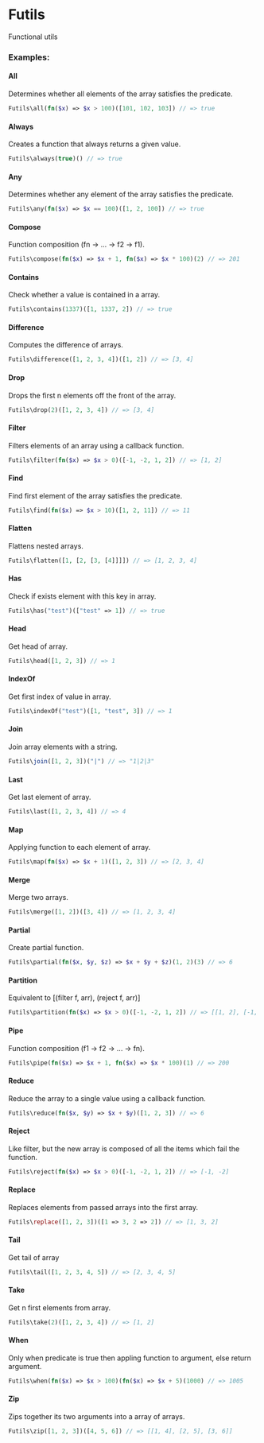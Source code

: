 # Futils
Functional utils

### Examples:

#### All
Determines whether all elements of the array satisfies the predicate.
```php
Futils\all(fn($x) => $x > 100)([101, 102, 103]) // => true
```

#### Always
Creates a function that always returns a given value.
```php
Futils\always(true)() // => true
```

#### Any
Determines whether any element of the array satisfies the predicate.
```php
Futils\any(fn($x) => $x == 100)([1, 2, 100]) // => true
```

#### Compose
Function composition (fn -> ... -> f2 -> f1).
```php
Futils\compose(fn($x) => $x + 1, fn($x) => $x * 100)(2) // => 201
```

#### Contains
Check whether a value is contained in a array.
```php
Futils\contains(1337)([1, 1337, 2]) // => true
```

#### Difference
Computes the difference of arrays.
```php
Futils\difference([1, 2, 3, 4])([1, 2]) // => [3, 4]
```

#### Drop
Drops the first n elements off the front of the array.
```php
Futils\drop(2)([1, 2, 3, 4]) // => [3, 4]
```

#### Filter
Filters elements of an array using a callback function.
```php
Futils\filter(fn($x) => $x > 0)([-1, -2, 1, 2]) // => [1, 2]
```

#### Find
Find first element of the array satisfies the predicate.
```php
Futils\find(fn($x) => $x > 10)([1, 2, 11]) // => 11
```

#### Flatten
Flattens nested arrays.
```php
Futils\flatten([1, [2, [3, [4]]]]) // => [1, 2, 3, 4]
```

#### Has
Check if exists element with this key in array.
```php
Futils\has("test")(["test" => 1]) // => true
```

#### Head
Get head of array.
```php
Futils\head([1, 2, 3]) // => 1
```

#### IndexOf
Get first index of value in array.
```php
Futils\indexOf("test")([1, "test", 3]) // => 1
```

#### Join
Join array elements with a string.
```php
Futils\join([1, 2, 3])("|") // => "1|2|3"
```

#### Last
Get last element of array.
```php
Futils\last([1, 2, 3, 4]) // => 4
```

#### Map
Applying function to each element of array.
```php
Futils\map(fn($x) => $x + 1)([1, 2, 3]) // => [2, 3, 4]
```

#### Merge
Merge two arrays.
```php
Futils\merge([1, 2])([3, 4]) // => [1, 2, 3, 4]
```

#### Partial
Create partial function.
```php
Futils\partial(fn($x, $y, $z) => $x + $y + $z)(1, 2)(3) // => 6
```

#### Partition
Equivalent to [(filter f, arr), (reject f, arr)]
```php
Futils\partition(fn($x) => $x > 0)([-1, -2, 1, 2]) // => [[1, 2], [-1, -2]]
```

#### Pipe
Function composition (f1 -> f2 -> ... -> fn).
```php
Futils\pipe(fn($x) => $x + 1, fn($x) => $x * 100)(1) // => 200
```

#### Reduce
Reduce the array to a single value using a callback function.
```php
Futils\reduce(fn($x, $y) => $x + $y)([1, 2, 3]) // => 6
```

#### Reject
Like filter, but the new array is composed of all the items which fail the function.
```php
Futils\reject(fn($x) => $x > 0)([-1, -2, 1, 2]) // => [-1, -2]
```

#### Replace
Replaces elements from passed arrays into the first array.
```php
Futils\replace([1, 2, 3])([1 => 3, 2 => 2]) // => [1, 3, 2]
```

#### Tail
Get tail of array
```php
Futils\tail([1, 2, 3, 4, 5]) // => [2, 3, 4, 5]
```

#### Take
Get n first elements from array.
```php
Futils\take(2)([1, 2, 3, 4]) // => [1, 2]
```

#### When
Only when predicate is true then appling function to argument, else return argument.
```php
Futils\when(fn($x) => $x > 100)(fn($x) => $x + 5)(1000) // => 1005
```

#### Zip
Zips together its two arguments into a array of arrays.
```php
Futils\zip([1, 2, 3])([4, 5, 6]) // => [[1, 4], [2, 5], [3, 6]]
```